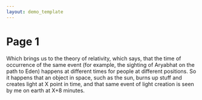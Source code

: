 ```yaml
---
layout: demo_template
---
```


# Page 1

Which brings us to the theory of relativity, which says, that the time of occurrence of the same event (for example, the sighting of Aryabhat on the path to Eden) happens at different times for people at different positions. So it happens that an object in space, such as the sun, burns up stuff and creates light at X point in time, and that same event of light creation is seen by me on earth at X+8 minutes.

